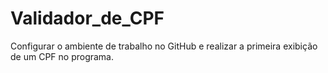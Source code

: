 # Validador_de_CPF
Configurar o ambiente de trabalho no GitHub e realizar a primeira exibição de um CPF no programa.
